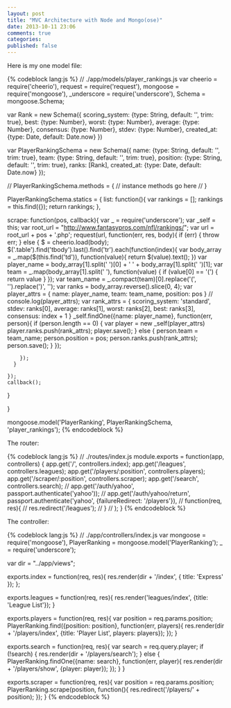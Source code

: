 ```yaml
---
layout: post
title: "MVC Architecture with Node and Mongo(ose)"
date: 2013-10-11 23:06
comments: true
categories: 
published: false
---
```



Here is my one model file:

{% codeblock lang:js %}
// ./app/models/player_rankings.js
var cheerio = require('cheerio'),
    request = require('request'),
    mongoose = require('mongoose'),
    _underscore = require('underscore'),
    Schema = mongoose.Schema;

var Rank = new Schema({
  scoring_system: {type: String, default: '', trim: true},
  best: {type: Number},
  worst: {type: Number},
  average: {type: Number},
  consensus: {type: Number},
  stdev: {type: Number},
  created_at: {type: Date, default: Date.now}
})

var PlayerRankingSchema = new Schema({
  name: {type: String, default: '', trim: true},
  team: {type: String, default: '', trim: true},
  position: {type: String, default: '', trim: true},
  ranks: [Rank],
  created_at: {type: Date, default: Date.now}
});

// PlayerRankingSchema.methods = {
  // instance methods go here
// }

PlayerRankingSchema.statics = {
  list: function(){
    var rankings = [];
    rankings = this.find({});
    return rankings;
  },

  scrape: function(pos, callback){
    var _ = require('underscore');
    var _self = this;
    var root_url = "http://www.fantasypros.com/nfl/rankings/";
    var url = root_url + pos + '.php';
    request(url, function(err, res, body){
      if (err) {
        throw err;
      } else {
        $ = cheerio.load(body);
        $('.table').find('tbody').last().find('tr').each(function(index){
          var body_array = _.map($(this.find('td')), function(value){
            return $(value).text();
          })
          var player_name = body_array[1].split(' ')[0] + ' ' + body_array[1].split(' ')[1];
          var team = _.map(body_array[1].split(' '), function(value) {
            if (value[0] == '(') { return value }
          });
          var team_name = _.compact(team)[0].replace('(', '').replace(')', '');
          var ranks = body_array.reverse().slice(0, 4);
          var player_attrs = {
            name: player_name,
            team: team_name,
            position: pos
          }
          // console.log(player_attrs);
          var rank_attrs = {
            scoring_system: 'standard',
            stdev: ranks[0],
            average: ranks[1],
            worst: ranks[2],
            best: ranks[3],
            consensus: index + 1
          }
          _self.findOne({name: player_name}, function(err, person){
            if (person.length == 0) {
              var player = new _self(player_attrs)
              player.ranks.push(rank_attrs);
              player.save();
            } else {
              person.team = team_name;
              person.position = pos;
              person.ranks.push(rank_attrs);
              person.save();
            }
          });

        });
      }

    });
    callback();
  }

}

mongoose.model('PlayerRanking', PlayerRankingSchema, 'player_rankings');
{% endcodeblock %}

The router: 

{% codeblock lang:js %}
// ./routes/index.js
module.exports = function(app, controllers) {
  app.get('/', controllers.index);
  app.get('/leagues', controllers.leagues);
  app.get('/players/:position', controllers.players);
  app.get('/scraper/:position', controllers.scraper);
  app.get('/search', controllers.search);
  // app.get('/auth/yahoo', passport.authenticate('yahoo'));
  // app.get('/auth/yahoo/return', passport.authenticate('yahoo', {failureRedirect: '/players'}),
  //   function(req, res){
  //     res.redirect('/leagues');
  //   }
  // );
}
{% endcodeblock %}

The controller:

{% codeblock lang:js %}
// ./app/controllers/index.js
var mongoose = require('mongoose'),
    PlayerRanking = mongoose.model('PlayerRanking');
    _ = require('underscore');

var dir = "../app/views";

exports.index = function(req, res){
  res.render(dir + '/index', { title: 'Express' });
};

exports.leagues = function(req, res){
  res.render('leagues/index', {title: 'League List'});
}

exports.players = function(req, res){
  var position = req.params.position;
  PlayerRanking.find({position: position}, function(err, players){
    res.render(dir + '/players/index', {title: 'Player List', players: players});
  });
}

exports.search = function(req, res){
  var search = req.query.player;
  if (!search) {
    res.render(dir + '/players/search');
  } else {
    PlayerRanking.findOne({name: search}, function(err, player){
      res.render(dir + '/players/show', {player: player});
    });
  }
}

exports.scraper = function(req, res){
  var position = req.params.position;
  PlayerRanking.scrape(position, function(){
    res.redirect('/players/' + position);
  });
}
{% endcodeblock %}